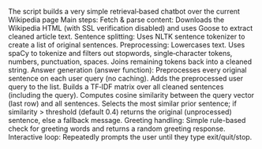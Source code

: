 The script builds a very simple retrieval‑based chatbot over the current Wikipedia page 
Main steps:
Fetch & parse content: Downloads the Wikipedia HTML (with SSL verification disabled) and uses Goose to extract cleaned article text.
Sentence splitting: Uses NLTK sentence tokenizer to create a list of original sentences.
Preprocessing:
Lowercases text.
Uses spaCy to tokenize and filters out stopwords, single‑character tokens, numbers, punctuation, spaces.
Joins remaining tokens back into a cleaned string.
Answer generation (answer function):
Preprocesses every original sentence on each user query (no caching).
Adds the preprocessed user query to the list.
Builds a TF‑IDF matrix over all cleaned sentences (including the query).
Computes cosine similarity between the query vector (last row) and all sentences.
Selects the most similar prior sentence; if similarity > threshold (default 0.4) returns the original (unprocessed) sentence, else a fallback message.
Greeting handling: Simple rule-based check for greeting words and returns a random greeting response.
Interactive loop: Repeatedly prompts the user until they type exit/quit/stop.
